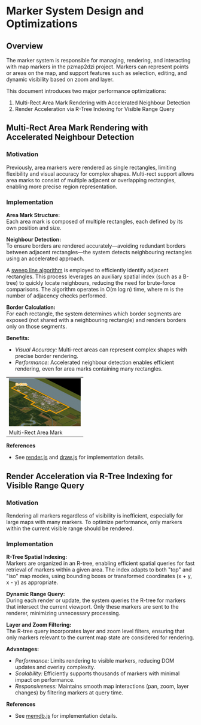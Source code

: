 # Marker System Design and Optimizations
## Overview
The marker system is responsible for managing, rendering, and interacting with map markers in the pzmap2dzi project. Markers can represent points or areas on the map, and support features such as selection, editing, and dynamic visibility based on zoom and layer.

This document introduces two major performance optimizations:

1. Multi-Rect Area Mark Rendering with Accelerated Neighbour Detection
2. Render Acceleration via R-Tree Indexing for Visible Range Query

## Multi-Rect Area Mark Rendering with Accelerated Neighbour Detection
### Motivation
Previously, area markers were rendered as single rectangles, limiting flexibility and visual accuracy for complex shapes. Multi-rect support allows area marks to consist of multiple adjacent or overlapping rectangles, enabling more precise region representation.

### Implementation

**Area Mark Structure:**  
Each area mark is composed of multiple rectangles, each defined by its own position and size.

**Neighbour Detection:**  
To ensure borders are rendered accurately—avoiding redundant borders between adjacent rectangles—the system detects neighbouring rectangles using an accelerated approach.

A [sweep line algorithm](https://www.cs.princeton.edu/courses/archive/fall05/cos226/lectures/geosearch.pdf) is employed to efficiently identify adjacent rectangles. This process leverages an auxiliary spatial index (such as a B-tree) to quickly locate neighbours, reducing the need for brute-force comparisons. The algorithm operates in O(m log n) time, where m is the number of adjacency checks performed.

**Border Calculation:**  
For each rectangle, the system determines which border segments are exposed (not shared with a neighbouring rectangle) and renders borders only on those segments.

**Benefits:**  
- *Visual Accuracy:* Multi-rect areas can represent complex shapes with precise border rendering.  
- *Performance:* Accelerated neighbour detection enables efficient rendering, even for area marks containing many rectangles.

<p float="left">
  <table>
  <tr>
    <td><img src="../img/multi_rect.png" width="192" alt="marking" /></td>
  </tr>
  <tr>
    <td>Multi-Rect Area Mark</td>
  </tr>
  </table>
</p>

**References**
- See [render.js](../../html/pzmap/mark/render.js) and [draw.js](../../html/pzmap/mark/draw.js) for implementation details.

## Render Acceleration via R-Tree Indexing for Visible Range Query
### Motivation
Rendering all markers regardless of visibility is inefficient, especially for large maps with many markers. To optimize performance, only markers within the current visible range should be rendered.

### Implementation

**R-Tree Spatial Indexing:**  
Markers are organized in an R-tree, enabling efficient spatial queries for fast retrieval of markers within a given area. The index adapts to both "top" and "iso" map modes, using bounding boxes or transformed coordinates (x + y, x - y) as appropriate.

**Dynamic Range Query:**  
During each render or update, the system queries the R-tree for markers that intersect the current viewport. Only these markers are sent to the renderer, minimizing unnecessary processing.

**Layer and Zoom Filtering:**  
The R-tree query incorporates layer and zoom level filters, ensuring that only markers relevant to the current map state are considered for rendering.

**Advantages:**  
- *Performance:* Limits rendering to visible markers, reducing DOM updates and overlay complexity.  
- *Scalability:* Efficiently supports thousands of markers with minimal impact on performance.  
- *Responsiveness:* Maintains smooth map interactions (pan, zoom, layer changes) by filtering markers at query time.

**References**
- See [memdb.js](../../html/pzmap/mark/memdb.js) for implementation details.